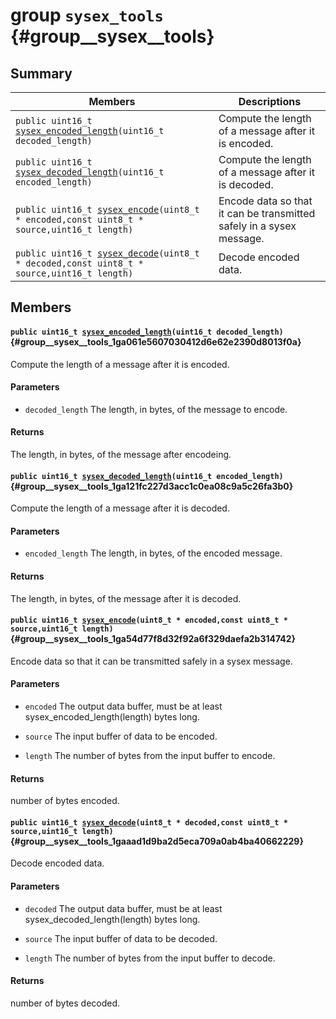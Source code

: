 # group `sysex_tools` {#group__sysex__tools}

## Summary

 Members                        | Descriptions                                
--------------------------------|---------------------------------------------
`public uint16_t `[`sysex_encoded_length`](#group__sysex__tools_1ga061e5607030412d6e62e2390d8013f0a)`(uint16_t decoded_length)`            | Compute the length of a message after it is encoded.
`public uint16_t `[`sysex_decoded_length`](#group__sysex__tools_1ga121fc227d3acc1c0ea08c9a5c26fa3b0)`(uint16_t encoded_length)`            | Compute the length of a message after it is decoded.
`public uint16_t `[`sysex_encode`](#group__sysex__tools_1ga54d77f8d32f92a6f329daefa2b314742)`(uint8_t * encoded,const uint8_t * source,uint16_t length)`            | Encode data so that it can be transmitted safely in a sysex message.
`public uint16_t `[`sysex_decode`](#group__sysex__tools_1gaaad1d9ba2d5eca709a0ab4ba40662229)`(uint8_t * decoded,const uint8_t * source,uint16_t length)`            | Decode encoded data.

## Members

#### `public uint16_t `[`sysex_encoded_length`](#group__sysex__tools_1ga061e5607030412d6e62e2390d8013f0a)`(uint16_t decoded_length)` {#group__sysex__tools_1ga061e5607030412d6e62e2390d8013f0a}

Compute the length of a message after it is encoded.

#### Parameters
* `decoded_length` The length, in bytes, of the message to encode.

#### Returns
The length, in bytes, of the message after encodeing.

#### `public uint16_t `[`sysex_decoded_length`](#group__sysex__tools_1ga121fc227d3acc1c0ea08c9a5c26fa3b0)`(uint16_t encoded_length)` {#group__sysex__tools_1ga121fc227d3acc1c0ea08c9a5c26fa3b0}

Compute the length of a message after it is decoded.

#### Parameters
* `encoded_length` The length, in bytes, of the encoded message.

#### Returns
The length, in bytes, of the message after it is decoded.

#### `public uint16_t `[`sysex_encode`](#group__sysex__tools_1ga54d77f8d32f92a6f329daefa2b314742)`(uint8_t * encoded,const uint8_t * source,uint16_t length)` {#group__sysex__tools_1ga54d77f8d32f92a6f329daefa2b314742}

Encode data so that it can be transmitted safely in a sysex message.

#### Parameters
* `encoded` The output data buffer, must be at least sysex_encoded_length(length) bytes long. 

* `source` The input buffer of data to be encoded. 

* `length` The number of bytes from the input buffer to encode.

#### Returns
number of bytes encoded.

#### `public uint16_t `[`sysex_decode`](#group__sysex__tools_1gaaad1d9ba2d5eca709a0ab4ba40662229)`(uint8_t * decoded,const uint8_t * source,uint16_t length)` {#group__sysex__tools_1gaaad1d9ba2d5eca709a0ab4ba40662229}

Decode encoded data.

#### Parameters
* `decoded` The output data buffer, must be at least sysex_decoded_length(length) bytes long. 

* `source` The input buffer of data to be decoded. 

* `length` The number of bytes from the input buffer to decode.

#### Returns
number of bytes decoded.

